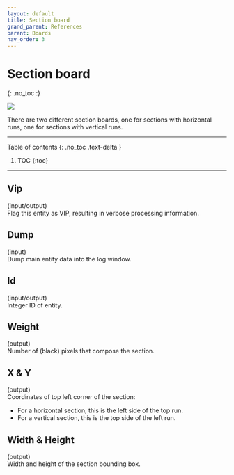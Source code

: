 ```yaml
---
layout: default
title: Section board
grand_parent: References
parent: Boards
nav_order: 3
---
```

# Section board
{: .no_toc :}

![](../assets/images/section_board.png)

There are two different section boards, one for sections with horizontal runs,
one for sections with vertical runs.

---
Table of contents
{: .no_toc .text-delta }

1. TOC
{:toc}
---

## Vip
(input/output)  
Flag this entity as VIP, resulting in verbose processing information.

## Dump
(input)  
Dump main entity data into the log window.

## Id
(input/output)  
Integer ID of entity.

## Weight
(output)  
Number of (black) pixels that compose the section.

## X & Y
(output)  
Coordinates of top left corner of the section:
* For a horizontal section, this is the left side of the top run.
* For a vertical section, this is the top side of the left run.

## Width & Height
(output)  
Width and height of the section bounding box.
